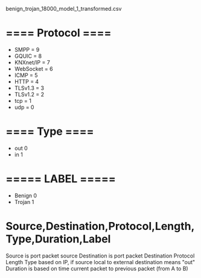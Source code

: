 benign_trojan_18000_model_1_transformed.csv

# ==== Protocol ====

- SMPP = 9
- GQUIC = 8
- KNXnet/IP = 7
- WebSocket = 6
- ICMP = 5
- HTTP = 4
- TLSv1.3 = 3
- TLSv1.2 = 2
- tcp = 1
- udp = 0

# ==== Type ====

- out 0
- in 1

# ===== LABEL =====

- Benign 0
- Trojan 1

# Source,Destination,Protocol,Length,Type,Duration,Label

Source is port packet source
Destination is port packet Destination
Protocol
Length
Type based on IP, if source local to external destination means "out"
Duration is based on time current packet to previous packet (from A to B)